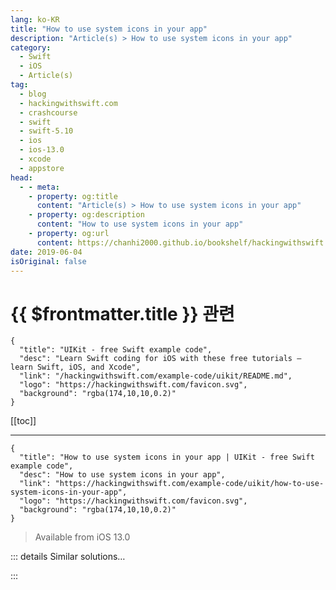 ```yaml
---
lang: ko-KR
title: "How to use system icons in your app"
description: "Article(s) > How to use system icons in your app"
category:
  - Swift
  - iOS
  - Article(s)
tag: 
  - blog
  - hackingwithswift.com
  - crashcourse
  - swift
  - swift-5.10
  - ios
  - ios-13.0
  - xcode
  - appstore
head:
  - - meta:
    - property: og:title
      content: "Article(s) > How to use system icons in your app"
    - property: og:description
      content: "How to use system icons in your app"
    - property: og:url
      content: https://chanhi2000.github.io/bookshelf/hackingwithswift.com/example-code/uikit/how-to-use-system-icons-in-your-app.html
date: 2019-06-04
isOriginal: false
---
```


# {{ $frontmatter.title }} 관련

```component VPCard
{
  "title": "UIKit - free Swift example code",
  "desc": "Learn Swift coding for iOS with these free tutorials – learn Swift, iOS, and Xcode",
  "link": "/hackingwithswift.com/example-code/uikit/README.md",
  "logo": "https://hackingwithswift.com/favicon.svg",
  "background": "rgba(174,10,10,0.2)"
}
```

[[toc]]

---

```component VPCard
{
  "title": "How to use system icons in your app | UIKit - free Swift example code",
  "desc": "How to use system icons in your app",
  "link": "https://hackingwithswift.com/example-code/uikit/how-to-use-system-icons-in-your-app",
  "logo": "https://hackingwithswift.com/favicon.svg",
  "background": "rgba(174,10,10,0.2)"
}
```

> Available from iOS 13.0

<!-- TODO: 작성 -->

<!--
iOS 13 lets us use icons from a range of over 1500 designed by Apple, all of which come in a variety of weights and sizes. These icons form part of new `UIImage` API, and they are vector-based so you can us them at a range of sizes without loss of quality.

**Note:** This is a stringly typed API, so you should download the new SF Symbols app that lists all variants – <a href="https://developer.apple.com/design/resources/">download it here</a>.

To load a system icon you use the new `UIImage(systemName:)` initializer. In its most basic form it looks like this:

```swift
let paperPlane = UIImage(systemName: "paperplane.fill")
let action = UIImage(systemName: "square.and.arrow.down")
```

You can request specific weights of your icon by creating an instance of `UIImage.SymbolConfiguration` like this:

```swift
let boldConfig = UIImage.SymbolConfiguration(weight: .bold)
let boldBell = UIImage(systemName: "bell", withConfiguration: boldConfig)
```

More usefully, you can also tell UIKit what kind of text is being rendered nearby so it can ensure the icon is sized appropriately, like this:

```swift
let largeConfig = UIImage.SymbolConfiguration(textStyle: .largeTitle)
let largeBolt = UIImage(systemName: "bolt", withConfiguration: largeConfig)
```

This ensures your icons work correctly alongside your other Dynamic Type code.

-->

::: details Similar solutions…

<!--
/example-code/system/how-to-run-code-when-your-app-is-terminated">How to run code when your app is terminated 
/example-code/uikit/how-to-change-your-app-icon-dynamically-with-setalternateiconname">How to change your app icon dynamically with setAlternateIconName() 
/example-code/uikit/how-to-localize-your-ios-app">How to localize your iOS app 
/quick-start/swiftui/swiftui-tips-and-tricks">SwiftUI tips and tricks 
/quick-start/swiftui/all-swiftui-property-wrappers-explained-and-compared">All SwiftUI property wrappers explained and compared</a>
-->

:::

